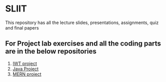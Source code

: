 # SLIIT
This repository has all the lecture slides, presentations, assignments, quiz and final papers 

<h2>For Project lab exercises and all the coding parts are in the below repositories</h2>
<ol>
<li><a href "" > IWT project </a></li>
<li><a href "" > Java Project  </a> </li>
<li><a href "" > MERN project  </a></li>
</ol>
